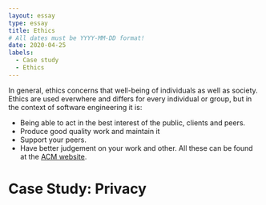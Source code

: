 ```yaml
---
layout: essay
type: essay
title: Ethics
# All dates must be YYYY-MM-DD format!
date: 2020-04-25
labels:
  - Case study
  - Ethics
---
```


In general, ethics concerns that well-being of individuals as well as society. Ethics are used everwhere and differs for every individual or group, but in the context of software engineering it is:
* Being able to act in the best interest of the public, clients and peers.
* Produce good quality work and maintain it
* Support your peers.
* Have better judgement on your work and other.
All these can be found at the [ACM website](https://www.acm.org/code-of-ethics).

# Case Study: Privacy

